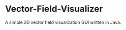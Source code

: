 Vector-Field-Visualizer
=======================

A simple 2D vector field visualization GUI written in Java.